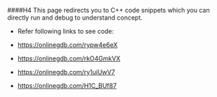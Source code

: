 
####H4
This page redirects you to C++ code snippets which you can directly run and debug to understand concept.


* Refer following links to see code: 

* https://onlinegdb.com/rypw4e6eX

* https://onlinegdb.com/rkO4GmkVX

* https://onlinegdb.com/ry1uiUwV7

* https://onlinegdb.com/H1C_BUf87


